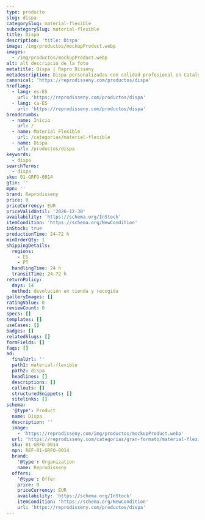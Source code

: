 ```yaml
---
type: producto
slug: dispa
categorySlug: material-flexible
subcategorySlug: material-flexible
title: Dispa
description: 'title: Dispa'
image: /img/productos/mockupProduct.webp
images:
  - /img/productos/mockupProduct.webp
alt: alt descripció de la foto
metatitle: Dispa | Repro Disseny
metadescription: Dispa personalizadas con calidad profesional en Cataluña.
canonical: 'https://reprodisseny.com/productos/dispa'
hreflang:
  - lang: es-ES
    url: 'https://reprodisseny.com/productos/dispa'
  - lang: ca-ES
    url: 'https://reprodisseny.com/productos/dispa'
breadcrumbs:
  - name: Inicio
    url: /
  - name: Material Flexible
    url: /categorias/material-flexible
  - name: Dispa
    url: /productos/dispa
keywords:
  - dispa
searchTerms:
  - dispa
sku: 01-GRFO-0014
gtin: ''
mpn: ''
brand: Reprodisseny
price: 0
priceCurrency: EUR
priceValidUntil: '2026-12-30'
availability: 'https://schema.org/InStock'
itemCondition: 'https://schema.org/NewCondition'
inStock: true
productionTime: 24–72 h
minOrderQty: 1
shippingDetails:
  regions:
    - ES
    - PT
  handlingTime: 24 h
  transitTime: 24–72 h
returnPolicy:
  days: 14
  method: devolución en tienda y recogida
galleryImages: []
ratingValue: 0
reviewCount: 0
specs: []
templates: []
useCases: []
badges: []
relatedSlugs: []
formFields: []
faqs: []
ad:
  finalUrl: ''
  path1: material-flexible
  path2: dispa
  headlines: []
  descriptions: []
  callouts: []
  structuredSnippets: []
  sitelinks: []
schema:
  '@type': Product
  name: Dispa
  description: ''
  image:
    - 'https://reprodisseny.com/img/productos/mockupProduct.webp'
  url: 'https://reprodisseny.com/categorias/gran-formato/material-flexible/dispa'
  sku: 01-GRFO-0014
  mpn: REF-01-GRFO-0014
  brand:
    '@type': Organization
    name: Reprodisseny
  offers:
    '@type': Offer
    price: 0
    priceCurrency: EUR
    availability: 'https://schema.org/InStock'
    itemCondition: 'https://schema.org/NewCondition'
    url: 'https://reprodisseny.com/productos/dispa'
---
```



